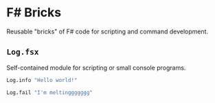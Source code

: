 # F# Bricks
Reusable "bricks" of F# code for scripting and command development.

## `Log.fsx`

Self-contained module for scripting or small console programs.

```fsharp
Log.info "Hello world!"

Log.fail "I'm meltinggggggg"
```